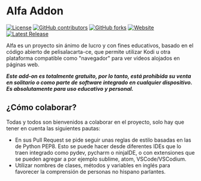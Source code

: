 # Alfa Addon
[![License](https://img.shields.io/github/license/alfa-addon/addon?color=yellow&label=Licencia&style=flat-square)](https://github.com/alfa-addon/addon/tree/master/LICENSE)
[![GitHub contributors](https://img.shields.io/github/contributors/alfa-addon/addon?color=orange&label=Contribuidores&style=flat-square)](https://github.com/alfa-addon/addon/graphs/contributors)
[![GitHub forks](https://img.shields.io/github/forks/alfa-addon/addon?color=fuchsia&label=Forks&style=flat-square)](https://github.com/alfa-addon/addon/network/members)
[![Website](https://img.shields.io/website?down_message=ca%C3%ADdo&label=Kodi%20Repo&style=flat-square&up_message=en%20l%C3%ADnea&url=https%3A%2F%2Falfa-addon.com%2Falfa%2F)](https://alfa-addon.com/alfa/)
[![Latest Release](https://img.shields.io/github/v/release/alfa-addon/addon.svg?label=Versi%C3%B3n&style=flat-square)](https://github.com/alfa-addon/addon/releases)

Alfa es un proyecto sin ánimo de lucro y con fines educativos, basado en el código abierto de pelisalacarta-ce, que permite utilizar Kodi u otra plataforma compatible como "navegador" para ver vídeos alojados en páginas web.

***Este add-on es totalmente gratuito, por lo tanto, está prohibida su venta en solitario o como parte de software integrado en cualquier dispositivo. Es absolutamente para uso educativo y personal.***

## ¿Cómo colaborar?
Todas y todos son bienvenidos a colaborar en el proyecto, solo hay que tener en cuenta las siguientes pautas:

- En sus Pull Request se pide seguir unas reglas de estilo basadas en las de Python PEP8. Esto se puede hacer desde diferentes IDEs que lo traen integrado como pydev, pycharm o ninjaIDE, o con extensiones que se pueden agregar a por ejemplo sublime, atom, VSCode/VSCodium.
- Utilizar nombres de clases, métodos y variables en inglés para favorecer la comprensión de personas no hispano parlantes.
